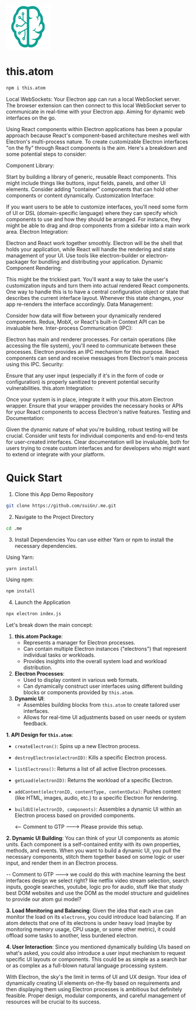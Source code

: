 <img src="./_._.svg" alt="SVG Image" width="123" height="123" style="width123px; height:123px;">

# this.atom

```bash
npm i this.atom
```

Local WebSockets:
Your Electron app can run a local WebSocket server.
The browser extension can then connect to this local WebSocket server to communicate in real-time with your Electron app.
Aiming for dynamic web interfaces on the go.

 Using React components within Electron applications has been a popular approach because React's component-based architecture meshes well with Electron's multi-process nature. To create customizable Electron interfaces "on the fly" through React components is the aim. Here's a breakdown and some potential steps to consider:

Component Library:

Start by building a library of generic, reusable React components. This might include things like buttons, input fields, panels, and other UI elements.
Consider adding "container" components that can hold other components or content dynamically.
Customization Interface:

If you want users to be able to customize interfaces, you'll need some form of UI or DSL (domain-specific language) where they can specify which components to use and how they should be arranged.
For instance, they might be able to drag and drop components from a sidebar into a main work area.
Electron Integration:

Electron and React work together smoothly. Electron will be the shell that holds your application, while React will handle the rendering and state management of your UI.
Use tools like electron-builder or electron-packager for bundling and distributing your application.
Dynamic Component Rendering:

This might be the trickiest part. You'll want a way to take the user's customization inputs and turn them into actual rendered React components.
One way to handle this is to have a central configuration object or state that describes the current interface layout. Whenever this state changes, your app re-renders the interface accordingly.
Data Management:

Consider how data will flow between your dynamically rendered components. Redux, MobX, or React's built-in Context API can be invaluable here.
Inter-process Communication (IPC):

Electron has main and renderer processes. For certain operations (like accessing the file system), you'll need to communicate between these processes. Electron provides an IPC mechanism for this purpose.
React components can send and receive messages from Electron's main process using this IPC.
Security:

Ensure that any user input (especially if it's in the form of code or configuration) is properly sanitized to prevent potential security vulnerabilities.
this.atom Integration:

Once your system is in place, integrate it with your this.atom Electron wrapper.
Ensure that your wrapper provides the necessary hooks or APIs for your React components to access Electron's native features.
Testing and Documentation:

Given the dynamic nature of what you're building, robust testing will be crucial. Consider unit tests for individual components and end-to-end tests for user-created interfaces.
Clear documentation will be invaluable, both for users trying to create custom interfaces and for developers who might want to extend or integrate with your platform.


# Quick Start

1. Clone this App Demo Repository

  ```bash
  git clone https://github.com/suiGn/.me.git
  ```
2. Navigate to the Project Directory

  ```bash
  cd .me
  ```
3. Install Dependencies
You can use either Yarn or npm to install the necessary dependencies.

Using Yarn:

```bash
yarn install
```

Using npm:

```bash
npm install
```

4. Launch the Application

  ```bash
  npx electron index.js
  ```

Let's break down the main concept:

1. **this.atom Package**:
   - Represents a manager for Electron processes.
   - Can contain multiple Electron instances ("electrons") that represent individual tasks or workloads.
   - Provides insights into the overall system load and workload distribution.
2. **Electron Processes**:
   - Used to display content in various web formats.
   - Can dynamically construct user interfaces using different building blocks or components provided by `this.atom`.
3. **Dynamic UI**:
   - Assembles building blocks from `this.atom` to create tailored user interfaces.
   - Allows for real-time UI adjustments based on user needs or system feedback.

**1. API Design for `this.atom`**:

- `createElectron()`: Spins up a new Electron process.

- `destroyElectron(electronID)`: Kills a specific Electron process.

- `listElectrons()`: Returns a list of all active Electron processes.

- `getLoad(electronID)`: Returns the workload of a specific Electron.

- `addContent(electronID, contentType, contentData)`: Pushes content (like HTML, images, audio, etc.) to a specific Electron for rendering.

- `buildUI(electronID, components)`: Assembles a dynamic UI within an Electron process based on provided components.

  <-- Comment to GTP ---> Please provide this setup.

**2. Dynamic UI Building**: You can think of your UI components as atomic units. Each component is a self-contained entity with its own properties, methods, and events. When you want to build a dynamic UI, you pull the necessary components, stitch them together based on some logic or user input, and render them in an Electron process.

-- Comment to GTP ---> we could do this with machine learning the best interfaces design we select right? like netflix video stream selection, search inputs, google searches, youtube, logic pro for audio, stuff like that study best DOM websites and use the DOM as the model structure and guidelines to provide our atom gui model?

**3. Load Monitoring and Balancing**: Given the idea that each `atom` can monitor the load on its `electrons`, you could introduce load balancing. If an atom detects that one of its electrons is under heavy load (maybe by monitoring memory usage, CPU usage, or some other metric), it could offload some tasks to another, less burdened electron.

**4. User Interaction**: Since you mentioned dynamically building UIs based on what's asked, you could also introduce a user input mechanism to request specific UI layouts or components. This could be as simple as a search bar or as complex as a full-blown natural language processing system.

With Electron, the sky's the limit in terms of UI and UX design. Your idea of dynamically creating UI elements on-the-fly based on requirements and then displaying them using Electron processes is ambitious but definitely feasible. Proper design, modular components, and careful management of resources will be crucial to its success.
